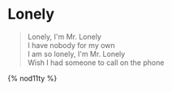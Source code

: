 <!-- This file, sadly, will never be converted to a beautiful PDF. Oh, what might have been... -->
# Lonely 

> Lonely, I'm Mr. Lonely \
> I have nobody for my own \
> I am so lonely, I'm Mr. Lonely \
> Wish I had someone to call on the phone

{% nod11ty %}


